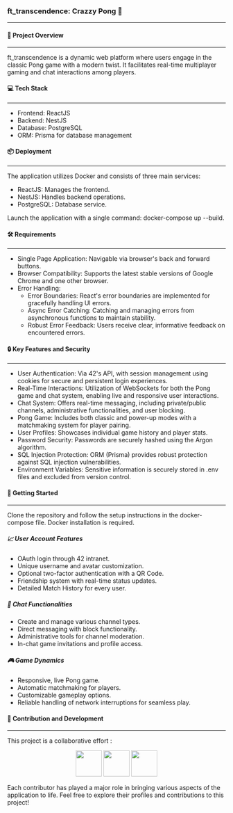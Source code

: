 ### ft_transcendence: Crazzy Pong 🎾
-----

#### 🚀 Project Overview
---
ft_transcendence is a dynamic web platform where users engage in the classic Pong game with a modern twist. It facilitates real-time multiplayer gaming and chat interactions among players.

#### 💻 Tech Stack
---
- Frontend: ReactJS
- Backend: NestJS
- Database: PostgreSQL
- ORM: Prisma for database management

#### 📦 Deployment
---
The application utilizes Docker and consists of three main services:

- ReactJS: Manages the frontend.
- NestJS: Handles backend operations.
- PostgreSQL: Database service.
  
Launch the application with a single command: docker-compose up --build.

#### 🛠️ Requirements
---
- Single Page Application: Navigable via browser's back and forward buttons.
- Browser Compatibility: Supports the latest stable versions of Google Chrome and one other browser.
- Error Handling:
  - Error Boundaries: React's error boundaries are implemented for gracefully handling UI errors.
  - Async Error Catching: Catching and managing errors from asynchronous functions to maintain stability.
  - Robust Error Feedback: Users receive clear, informative feedback on encountered errors.

#### 🔒 Key Features and Security
---
- User Authentication: Via 42's API, with session management using cookies for secure and persistent login experiences.
- Real-Time Interactions: Utilization of WebSockets for both the Pong game and chat system, enabling live and responsive user interactions.
- Chat System: Offers real-time messaging, including private/public channels, administrative functionalities, and user blocking.
- Pong Game: Includes both classic and power-up modes with a matchmaking system for player pairing.
- User Profiles: Showcases individual game history and player stats.
- Password Security: Passwords are securely hashed using the Argon algorithm.
- SQL Injection Protection: ORM (Prisma) provides robust protection against SQL injection vulnerabilities.
- Environment Variables: Sensitive information is securely stored in .env files and excluded from version control.

#### 🌟 Getting Started
---
Clone the repository and follow the setup instructions in the docker-compose file. 
Docker installation is required.

##### 📈 User Account Features
- OAuth login through 42 intranet.
- Unique username and avatar customization.
- Optional two-factor authentication with a QR Code. 
- Friendship system with real-time status updates.
- Detailed Match History for every user.

##### 💬 Chat Functionalities
- Create and manage various channel types.
- Direct messaging with block functionality.
- Administrative tools for channel moderation.
- In-chat game invitations and profile access.

##### 🎮 Game Dynamics
- Responsive, live Pong game.
- Automatic matchmaking for players.
- Customizable gameplay options.
- Reliable handling of network interruptions for seamless play.

#### 👥 Contribution and Development
---
This project is a collaborative effort :

<p align="center">
<a href="http://github.com/adcarnec" alt="adcanec github profile"><img src="https://github.com/adcarnec.png" width="60px style="border-radius:50%"/></a>
<a href="http://github.com/JuanBraco" alt="JuanBraco github profile"><img src="https://github.com/JuanBraco.png" width="60px style="border-radius:50%"/></a>
<a href="http://github.com/tiny-chris" alt="tiny-chris github profile"><img src="https://github.com/tiny-chris.png" width="60px style="border-radius:50%"/></a>
</p>

Each contributor has played a major role in bringing various aspects of the application to life. Feel free to explore their profiles and contributions to this project!

